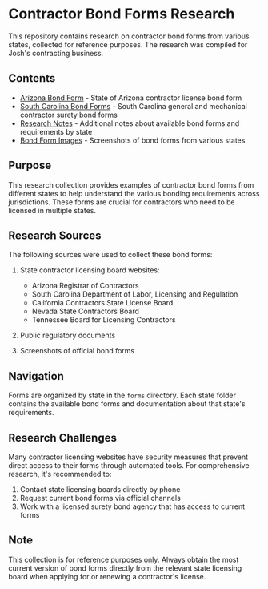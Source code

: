 # Contractor Bond Forms Research

This repository contains research on contractor bond forms from various states, collected for reference purposes. The research was compiled for Josh's contracting business.

## Contents

- [Arizona Bond Form](forms/Arizona/LICENSE-BOND.md) - State of Arizona contractor license bond form
- [South Carolina Bond Forms](forms/South-Carolina/BOND-FORMS.md) - South Carolina general and mechanical contractor surety bond forms
- [Research Notes](research-notes.md) - Additional notes about available bond forms and requirements by state
- [Bond Form Images](images/README.md) - Screenshots of bond forms from various states

## Purpose

This research collection provides examples of contractor bond forms from different states to help understand the various bonding requirements across jurisdictions. These forms are crucial for contractors who need to be licensed in multiple states.

## Research Sources

The following sources were used to collect these bond forms:

1. State contractor licensing board websites:
   - Arizona Registrar of Contractors
   - South Carolina Department of Labor, Licensing and Regulation
   - California Contractors State License Board
   - Nevada State Contractors Board
   - Tennessee Board for Licensing Contractors

2. Public regulatory documents
3. Screenshots of official bond forms

## Navigation

Forms are organized by state in the `forms` directory. Each state folder contains the available bond forms and documentation about that state's requirements.

## Research Challenges

Many contractor licensing websites have security measures that prevent direct access to their forms through automated tools. For comprehensive research, it's recommended to:

1. Contact state licensing boards directly by phone
2. Request current bond forms via official channels
3. Work with a licensed surety bond agency that has access to current forms

## Note

This collection is for reference purposes only. Always obtain the most current version of bond forms directly from the relevant state licensing board when applying for or renewing a contractor's license.
